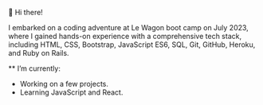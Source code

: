 👋 Hi there!

I embarked on a coding adventure at Le Wagon boot camp on July 2023, where I gained hands-on experience with a comprehensive tech stack, including HTML, CSS, Bootstrap, JavaScript ES6, SQL, Git, GitHub, Heroku, and Ruby on Rails.

**
I’m currently:
* Working on a few projects.
* Learning JavaScript and React.

